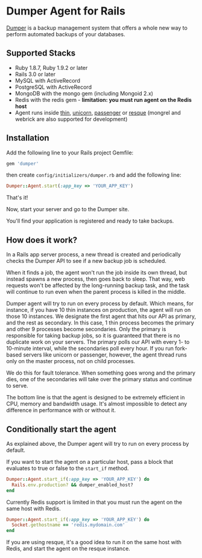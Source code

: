 # Dumper Agent for Rails

[Dumper](http://dumper.io/) is a backup management system that offers a whole new way to perform automated backups of your databases.

## Supported Stacks

* Ruby 1.8.7, Ruby 1.9.2 or later
* Rails 3.0 or later
* MySQL with ActiveRecord
* PostgreSQL with ActiveRecord
* MongoDB with the mongo gem (including Mongoid 2.x)
* Redis with the redis gem - **limitation: you must run agent on the Redis host**
* Agent runs inside [thin](http://code.macournoyer.com/thin/), [unicorn](http://unicorn.bogomips.org/), [passenger](http://www.modrails.com/) or [resque](https://github.com/defunkt/resque) (mongrel and webrick are also supported for development)

## Installation

Add the following line to your Rails project Gemfile:

```ruby
gem 'dumper'
```

then create `config/initializers/dumper.rb` and add the following line:

```ruby
Dumper::Agent.start(:app_key => 'YOUR_APP_KEY')
```

That's it!

Now, start your server and go to the Dumper site.

You'll find your application is registered and ready to take backups.

## How does it work?

In a Rails app server process, a new thread is created and periodically checks the Dumper API to see if a new backup job is scheduled.

When it finds a job, the agent won't run the job inside its own thread, but instead spawns a new process, then goes back to sleep. That way, web requests won't be affected by the long-running backup task, and the task will continue to run even when the parent process is killed in the middle.

Dumper agent will try to run on every process by default. Which means, for instance, if you have 10 thin instances on production, the agent will run on those 10 instances. We designate the first agent that hits our API as primary, and the rest as secondary. In this case, 1 thin process becomes the primary and other 9 processes become secondaries. Only the primary is responsible for taking backup jobs, so it is guaranteed that there is no duplicate work on your servers. The primary polls our API with every 1- to 10-minute interval, while the secondaries poll every hour. If you run fork-based servers like unicorn or passenger, however, the agent thread runs only on the master process, not on child processes.

We do this for fault tolerance. When something goes wrong and the primary dies, one of the secondaries will take over the primary status and continue to serve.

The bottom line is that the agent is designed to be extremely efficient in CPU, memory and bandwidth usage. It's almost impossible to detect any difference in performance with or without it.

## Conditionally start the agent

As explained above, the Dumper agent will try to run on every process by default.

If you want to start the agent on a particular host, pass a block that evaluates to true or false to the `start_if` method.

```ruby
Dumper::Agent.start_if(:app_key => 'YOUR_APP_KEY') do
  Rails.env.production? && dumper_enabled_host?
end
```

Currently Redis support is limited in that you must run the agent on the same host with Redis.

```ruby
Dumper::Agent.start_if(:app_key => 'YOUR_APP_KEY') do
  Socket.gethostname == 'redis.mydomain.com'
end
```

If you are using resque, it's a good idea to run it on the same host with Redis, and start the agent on the resque instance.
